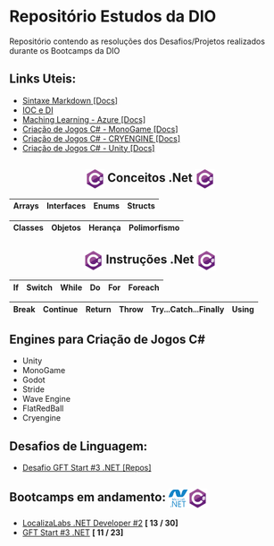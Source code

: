 
# Repositório Estudos da DIO
Repositório contendo as resoluções dos Desafios/Projetos realizados durante os Bootcamps da DIO

## Links Uteis:
- [Sintaxe Markdown [Docs]](https://www.markdownguide.org/basic-syntax/)
- [IOC e DI](http://www.macoratti.net/11/07/ioc_di1.htm)
- [Maching Learning - Azure [Docs]](https://docs.microsoft.com/pt-br/azure/machine-learning/)
- [Criação de Jogos C# - MonoGame [Docs]](https://docs.monogame.net/?page=main)
- [Criação de Jogos C# - CRYENGINE [Docs]](https://docs.cryengine.com/display/CEPROG/C%23+Programming)
- [Criação de Jogos C# - Unity [Docs]](https://docs.unity3d.com/Manual/index.html)

<div align="center">
  
## <img src="https://raw.githubusercontent.com/devicons/devicon/master/icons/csharp/csharp-original.svg" alt="C#" title="C#" style="max-width: 100%;" width="35" height="35" align="center"> Conceitos .Net <img src="https://raw.githubusercontent.com/devicons/devicon/master/icons/csharp/csharp-original.svg" alt="C#" title="C#" style="max-width: 100%;" width="35" height="35" align="center">
 Arrays | Interfaces | Enums | Structs |
 :----: |  :----: | :----: |  :----: |
  
 Classes | Objetos | Herança | Polimorfismo |
 :----: | :----: | :----: | :----: |
  
## <img src="https://raw.githubusercontent.com/devicons/devicon/master/icons/csharp/csharp-original.svg" alt="C#" title="C#" style="max-width: 100%;" width="35" height="35" align="center"> Instruções .Net <img src="https://raw.githubusercontent.com/devicons/devicon/master/icons/csharp/csharp-original.svg" alt="C#" title="C#" style="max-width: 100%;" width="35" height="35" align="center">
  If | Switch | While | Do | For | Foreach |
  :----: | :----: |  :----: | :----: | :----: | :----: |
  
  
  Break | Continue | Return | Throw | Try...Catch...Finally | Using |
  :----: | :----: |  :----: | :----: | :----: | :----: |

</div>
  
## Engines para Criação de Jogos C#
- Unity
- MonoGame
- Godot
- Stride
- Wave Engine
- FlatRedBall
- Cryengine

## Desafios de Linguagem:
- [Desafio GFT Start #3 .NET [Repos]](https://github.com/JefersonTaiyou/TipoValorReferencia#desafio-de-c%C3%B3digo)

## Bootcamps em andamento: <img src="https://raw.githubusercontent.com/devicons/devicon/master/icons/dot-net/dot-net-plain-wordmark.svg" alt=".net" title=".NET" style="max-width: 100%;" width="35" height="35" align="center"><img src="https://raw.githubusercontent.com/devicons/devicon/master/icons/csharp/csharp-original.svg" alt="C#" title="C#" style="max-width: 100%;" width="35" height="35" align="center">

- [LocalizaLabs .NET Developer #2](https://web.dio.me/track/localiza-net-developer-2) **[ 13 / 30]**
- [GFT Start #3 .NET](https://web.dio.me/track/gft-start-3-net) **[ 11 / 23]**

